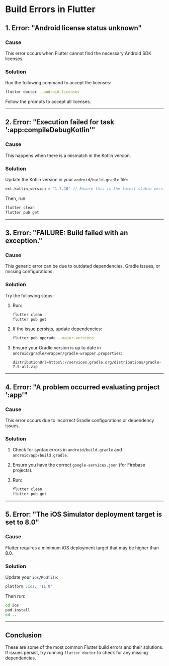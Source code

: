 # Build Errors in Flutter

## 1. Error: "Android license status unknown"

### Cause

This error occurs when Flutter cannot find the necessary Android SDK licenses.

### Solution

Run the following command to accept the licenses:

```sh
flutter doctor --android-licenses
```

Follow the prompts to accept all licenses.

---

## 2. Error: "Execution failed for task ':app:compileDebugKotlin'"

### Cause

This happens when there is a mismatch in the Kotlin version.

### Solution

Update the Kotlin version in your `android/build.gradle` file:

```gradle
ext.kotlin_version = '1.7.10' // Ensure this is the latest stable version
```

Then, run:

```sh
flutter clean
flutter pub get
```

---

## 3. Error: "FAILURE: Build failed with an exception."

### Cause

This generic error can be due to outdated dependencies, Gradle issues, or missing configurations.

### Solution

Try the following steps:

1. Run:

   ```sh
   flutter clean
   flutter pub get
   ```

2. If the issue persists, update dependencies:

   ```sh
   flutter pub upgrade --major-versions
   ```

3. Ensure your Gradle version is up to date in `android/gradle/wrapper/gradle-wrapper.properties`:

   ```properties
   distributionUrl=https\://services.gradle.org/distributions/gradle-7.5-all.zip
   ```

---

## 4. Error: "A problem occurred evaluating project ':app'"

### Cause

This error occurs due to incorrect Gradle configurations or dependency issues.

### Solution

1. Check for syntax errors in `android/build.gradle` and `android/app/build.gradle`.
2. Ensure you have the correct `google-services.json` (for Firebase projects).
3. Run:

   ```sh
   flutter clean
   flutter pub get
   ```

---

## 5. Error: "The iOS Simulator deployment target is set to 8.0"

### Cause

Flutter requires a minimum iOS deployment target that may be higher than 8.0.

### Solution

Update your `ios/Podfile`:

```ruby
platform :ios, '11.0'
```

Then run:

```sh
cd ios
pod install
cd ..
```

---

## Conclusion

These are some of the most common Flutter build errors and their solutions. If issues persist, try running `flutter doctor` to check for any missing dependencies.
